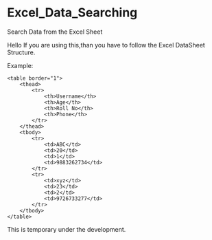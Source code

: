 # Excel_Data_Searching
Search Data from the Excel Sheet

Hello If you are using this,than you have to follow the Excel DataSheet Structure.

Example:

<!DOCTYPE html>
<html lang="en">
<head>
<!--     <meta charset="UTF-8"> -->
    <meta name="viewport" content="width=device-width, initial-scale=1.0">
    <title>User Information Table</title>
</head>
<body>

    <table border="1">
        <thead>
            <tr>
                <th>Username</th>
                <th>Age</th>
                <th>Roll No</th>
                <th>Phone</th>
            </tr>
        </thead>
        <tbody>
            <tr>
                <td>ABC</td>
                <td>20</td>
                <td>1</td>
                <td>9883262734</td>
            </tr>
            <tr>
                <td>xyz</td>
                <td>23</td>
                <td>2</td>
                <td>9726733277</td>
            </tr>
        </tbody>
    </table>

</body>
</html>



This is temporary under the development.

 
